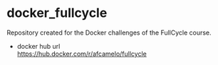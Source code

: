 # docker_fullcycle
Repository created for the Docker challenges of the FullCycle course.

- docker hub url  
https://hub.docker.com/r/afcamelo/fullcycle
